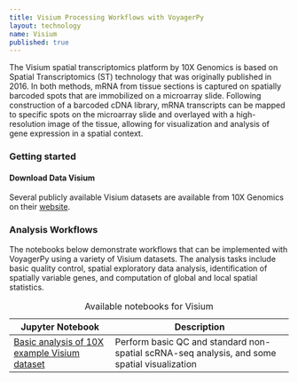 ```yaml
---
title: Visium Processing Workflows with VoyagerPy
layout: technology
name: Visium
published: true
---
```


<p class="text-justify">
The Visium spatial transcriptomics platform by 10X Genomics is based on Spatial Transcriptomics (ST) technology that was originally published in 2016. In both methods, mRNA from tissue sections is captured on spatially barcoded spots that are immobilized on a microarray slide. Following construction of a barcoded cDNA library, mRNA transcripts can be mapped to specific spots on the microarray slide and overlayed with a high-resolution image of the tissue, allowing for visualization and analysis of gene expression in a spatial context.</p>

### Getting started
#### Download Data Visium

Several publicly available Visium datasets are available from 10X Genomics on their [website](https://www.10xgenomics.com/resources/datasets).

### Analysis Workflows

<p class="text-justify">
The notebooks below demonstrate workflows that can be implemented with VoyagerPy using a variety of Visium datasets. The analysis tasks include basic quality control, spatial exploratory data analysis, identification of spatially variable genes, and computation of global and local spatial statistics.</p>

<table class="table table-hover">
<caption>Available notebooks for Visium</caption>
<thead>
    <tr>
      <th scope="col">Jupyter Notebook</th>
      <th scope="col">Description</th>
    </tr>
  </thead>
  <tbody>
  <tr>
  <td>
  <a href="{{ site.baseurl }}/notebooks/visium_10x.html" class="link-primary">Basic analysis of 10X example Visium dataset</a>
  </td>
	<td>Perform basic QC and standard non-spatial scRNA-seq analysis, and some spatial visualization</td>
  </tr>
  </tbody>
</table>
